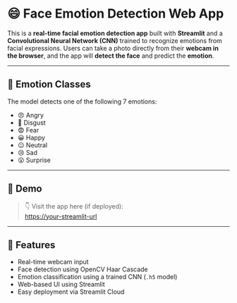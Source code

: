 # 😄 Face Emotion Detection Web App

This is a **real-time facial emotion detection app** built with **Streamlit** and a **Convolutional Neural Network (CNN)** trained to recognize emotions from facial expressions. Users can take a photo directly from their **webcam in the browser**, and the app will **detect the face** and predict the **emotion**.

---

## 🧠 Emotion Classes

The model detects one of the following 7 emotions:

- 😠 Angry  
- 🤢 Disgust  
- 😨 Fear  
- 😀 Happy  
- 😐 Neutral  
- 😢 Sad  
- 😮 Surprise

---

## 📸 Demo

> 👇 Visit the app here (if deployed):  
> [https://your-streamlit-url](https://your-streamlit-url)

---

## 🧾 Features

- Real-time webcam input
- Face detection using OpenCV Haar Cascade
- Emotion classification using a trained CNN (`.h5` model)
- Web-based UI using Streamlit
- Easy deployment via Streamlit Cloud

